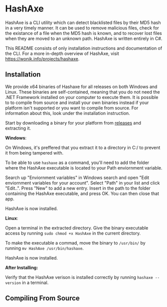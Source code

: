 # HashAxe
HashAxe is a CLI utility which can detect blacklisted files by their MD5 hash in a very timely manner. It can be used to remove malicious files, check for the existance of a file when the MD5 hash is known, and to recover lost files when they are moved to an unknown path. HashAxe is written entirely in C#.

This README consists of only installation instructions and documentation of the CLI. For a more in-depth overview of HashAxe, visit https://wonik.info/projects/hashaxe.

## Installation

We provide x64 binaries of Hashaxe for all releases on both Windows and Linux. These binaries are self-contained, meaning that you do not need the .NET Framework installed on your computer to execute them. It is possible to to compile from source and install your own binaries instead if your platform isn't supported or you want to compile from source. For information about this, look under the installation instruction.

Start by downloading a binary for your platform from [releases](https://github.com/Wonik-Studios/HashAxe/releases) and extracting it.

**Windows**:

On Windows, it's preffered that you extract it to a directory in C:/ to prevent it from being tampered with. 

To be able to use `hashaxe` as a command, you'll need to add the folder where the HashAxe executable is located to your Path enviornment variable. 

Search up "Enviornment variables" in Windows search and open "Edit enviornment variables for your account". Select "Path" in your list and click "Edit..". Press "New" to add a new entry. Insert in the path to the folder containing the HashAxe executable, and press OK. You can then close that app.

HashAxe is now installed.

**Linux**:

 Open a terminal in the extracted directory. Give the binary executable access by running `sudo chmod +x HashAxe` in the current directory. 
 
 To make the executable a commad, move the binary to `/usr/bin/` by running `mv HashAxe /usr/bin/hashaxe`. 
 
 HashAxe is now installed.
 
 **After Installing:**
 
 Verify that the HashAxe verison is installed correctly by running `hashaxe --version` in a terminal.

## Compiling From Source
